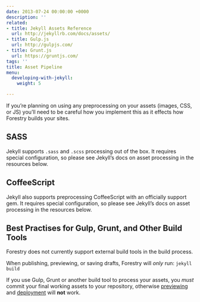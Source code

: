 ```yaml
---
date: 2013-07-24 00:00:00 +0000
description: ''
related:
- title: Jekyll Assets Reference
  url: http://jekyllrb.com/docs/assets/
- title: Gulp.js
  url: http://gulpjs.com/
- title: Grunt.js
  url: https://gruntjs.com/
tags: ''
title: Asset Pipeline
menu:
  developing-with-jekyll:
    weight: 5

---
```



If you’re planning on using any preprocessing on your assets (images, CSS, or JS) you’ll need to be careful how you implement this as it effects how Forestry builds your sites.

## SASS

Jekyll supports `.sass` and `.scss` processing out of the box. It requires special configuration, so please see Jekyll’s docs on asset processing in the resources below.

## CoffeeScript

Jekyll also supports preprocessing CoffeeScript with an officially support gem. It requires special configuration, so please see Jekyll’s docs on asset processing in the resources below.

## Best Practises for Gulp, Grunt, and Other Build Tools

Forestry does not currently support external build tools in the build process.

When publishing, previewing, or saving drafts, Forestry will *only* run:
`jekyll build`

If you use Gulp, Grunt or another build tool to process your assets, you *must* commit your final working assets to your repository, otherwise [previewing](/docs/deployment-and-management/previewing) and [deployment](/docs/deployment-and-management/setting-up-deployment) will **not** work.